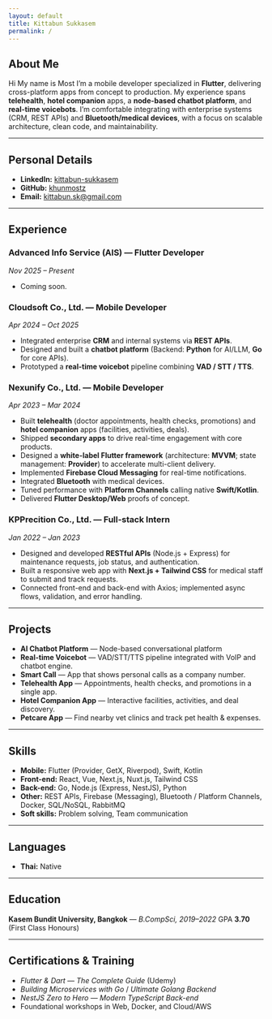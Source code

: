 ```yaml
---
layout: default
title: Kittabun Sukkasem
permalink: /
---
```


## About Me
Hi My name is Most I’m a mobile developer specialized in **Flutter**, delivering cross-platform apps from concept to production. My experience spans **telehealth**, **hotel companion** apps, a **node-based chatbot platform**, and **real-time voicebots**. I’m comfortable integrating with enterprise systems (CRM, REST APIs) and **Bluetooth/medical devices**, with a focus on scalable architecture, clean code, and maintainability.

---

## Personal Details
- **LinkedIn:** [kittabun-sukkasem](https://www.linkedin.com/in/kittabun-sukkasem-b646832aa/)
- **GitHub:** [khunmostz](https://github.com/khunmostz)
- **Email:** kittabun.sk@gmail.com

---

## Experience

### Advanced Info Service (AIS) — Flutter Developer
*Nov 2025 – Present*
- Coming soon.

### Cloudsoft Co., Ltd. — Mobile Developer
*Apr 2024 – Oct 2025*
- Integrated enterprise **CRM** and internal systems via **REST APIs**.
- Designed and built a **chatbot platform** (Backend: **Python** for AI/LLM, **Go** for core APIs).
- Prototyped a **real-time voicebot** pipeline combining **VAD / STT / TTS**.

### Nexunify Co., Ltd. — Mobile Developer
*Apr 2023 – Mar 2024*
- Built **telehealth** (doctor appointments, health checks, promotions) and **hotel companion** apps (facilities, activities, deals).
- Shipped **secondary apps** to drive real-time engagement with core products.
- Designed a **white-label Flutter framework** (architecture: **MVVM**; state management: **Provider**) to accelerate multi-client delivery.
- Implemented **Firebase Cloud Messaging** for real-time notifications.
- Integrated **Bluetooth** with medical devices.
- Tuned performance with **Platform Channels** calling native **Swift/Kotlin**.
- Delivered **Flutter Desktop/Web** proofs of concept.

### KPPrecition Co., Ltd. — Full-stack Intern
*Jan 2022 – Jan 2023*
- Designed and developed **RESTful APIs** (Node.js + Express) for maintenance requests, job status, and authentication.
- Built a responsive web app with **Next.js + Tailwind CSS** for medical staff to submit and track requests.
- Connected front-end and back-end with Axios; implemented async flows, validation, and error handling.

---

## Projects
- **AI Chatbot Platform** — Node-based conversational platform
- **Real-time Voicebot** — VAD/STT/TTS pipeline integrated with VoIP and chatbot engine.
- **Smart Call** — App that shows personal calls as a company number.
- **Telehealth App** — Appointments, health checks, and promotions in a single app.
- **Hotel Companion App** — Interactive facilities, activities, and deal discovery.
- **Petcare App** — Find nearby vet clinics and track pet health & expenses.
---

## Skills
- **Mobile:** Flutter (Provider, GetX, Riverpod), Swift, Kotlin
- **Front-end:** React, Vue, Next.js, Nuxt.js, Tailwind CSS
- **Back-end:** Go, Node.js (Express, NestJS), Python
- **Other:** REST APIs, Firebase (Messaging), Bluetooth / Platform Channels, Docker, SQL/NoSQL, RabbitMQ
- **Soft skills:** Problem solving, Team communication

---

## Languages
- **Thai:** Native

---

## Education
**Kasem Bundit University, Bangkok** — *B.CompSci, 2019–2022*
GPA **3.70** (First Class Honours)

---

## Certifications & Training
- *Flutter & Dart — The Complete Guide* (Udemy)
- *Building Microservices with Go* / *Ultimate Golang Backend*
- *NestJS Zero to Hero — Modern TypeScript Back-end*
- Foundational workshops in Web, Docker, and Cloud/AWS
